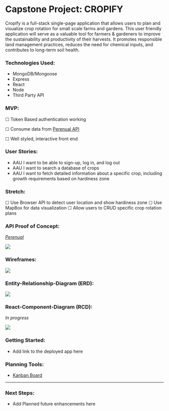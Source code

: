 # Capstone Project: CROPIFY

Cropify is a full-stack single-page application that allows users to plan and visualize crop rotation for small scale farms and gardens. This user friendly application will serve as a valuable tool for farmers & gardeners to improve the sustainability and productivity of their harvests. It promotes responsible land management practices, reduces the need for chemical inputs, and contributes to long-term soil health.

### Technologies Used:

- MongoDB/Mongoose
- Express
- React
- Node
- Third Party API

### MVP:

☐ Token Based authentication working

☐ Consume data from [Perenual API](https://perenual.com/docs/api)

☐ Well styled, interactive front end

### User Stories:

- AAU I want to be able to sign-up, log in, and log out
- AAU I want to search a database of crops
- AAU I want to fetch detailed information about a specific crop, including growth requirements based on hardiness zone

### Stretch:

☐ Use Browser API to detect user location and show hardiness zone
☐ Use MapBox for data visualization
☐ Allow users to CRUD specific crop rotation plans

### API Proof of Concept:

[_Perenual_](https://perenual.com/docs/api)

![](https://hackmd.io/_uploads/SkiBgHIR3.png)

### Wireframes:

![](https://hackmd.io/_uploads/H1siJUUC2.png)

### Entity-Relationship-Diagram (ERD):

![](https://hackmd.io/_uploads/HyanAuLC3.png)

### React-Component-Diagram (RCD):

_In progress_

![](https://hackmd.io/_uploads/Sk9uXLUA2.png)

### Getting Started:

- Add link to the deployed app here

### Planning Tools:

- [Kanban Board](https://www.notion.so/59c675c3b16f40df98e1c6d2ccdefe67?v=f423c26644104be7acc0e4b8f271ea89&pvs=4)
<hr>

### Next Steps:

- Add Planned future enhancements here
